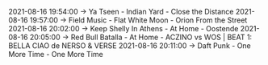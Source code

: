 2021-08-16 19:54:00 -> Ya Tseen - Indian Yard - Close the Distance
2021-08-16 19:57:00 -> Field Music - Flat White Moon - Orion From the Street
2021-08-16 20:02:00 -> Keep Shelly In Athens - At Home - Oostende
2021-08-16 20:05:00 -> Red Bull Batalla - At Home - ACZINO vs WOS | BEAT 1: BELLA CIAO de NERSO & VERSE
2021-08-16 20:11:00 -> Daft Punk - One More Time - One More Time
